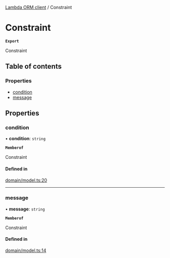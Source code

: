 [Lambda ORM client](../README.md) / Constraint

# Constraint

**`Export`**

Constraint

## Table of contents

### Properties

- [condition](Constraint.md#condition)
- [message](Constraint.md#message)

## Properties

### condition

• **condition**: `string`

**`Memberof`**

Constraint

#### Defined in

[domain/model.ts:20](https://github.com/FlavioLionelRita/lambdaorm-client-node/blob/b13c123/src/lib/domain/model.ts#L20)

___

### message

• **message**: `string`

**`Memberof`**

Constraint

#### Defined in

[domain/model.ts:14](https://github.com/FlavioLionelRita/lambdaorm-client-node/blob/b13c123/src/lib/domain/model.ts#L14)
